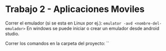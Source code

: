 # Trabajo 2 - Aplicaciones Moviles
Correr el emulador (si se esta en Linux por ej.):
`emulator -avd <nombre-del-emulador>`
En windows se puede iniciar o crear un emulador desde android studio.

Correr los comandos en la carpeta del proyecto:
``
